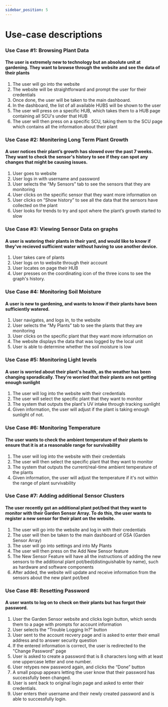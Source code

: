 ```yaml
---
sidebar_position: 5
---
```


# Use-case descriptions

### Use Case #1: Browsing Plant Data
#### The user is extremely new to technology but an absolute unit at gardening. They want to browse through the website and see the data of their plants
1. The user will go into the website
2. The website will be straightforward and prompt the user for their credentials
3. Once done, the user will be taken to the main dashboard.
4. In the dashboard, the list of all available HUBS will be shown to the user
5. The user will press on a specific HUB, which takes them to a HUB page containing all SCU's under that HUB
6. The user will then press on a specific SCU, taking them to the SCU page which contains all the information about their plant


### Use Case #2: Monitering Long Term Plant Growth
#### A user notices their plant’s growth has slowed over the past 7 weeks. They want to check the sensor's history to see if they can spot any changes that might be causing issues.
1. User goes to website  
2. User logs in with username and password  
3. User selects the “My Sensors” tab to see the sensors that they are monitoring  
4. User clicks on the specific sensor that they want more information on  
5. User clicks on “Show history” to see all the data that the sensors have collected on the plant  
6. User looks for trends to try and spot where the plant’s growth started to slow


### Use Case #3: Viewing Sensor Data on graphs
#### A user is watering their plants in their yard, and would like to know if they've recieved sufficient water without having to use another device.
1. User takes care of plants
2. User logs on to website through their account
3. User locates on page their HUB
4. User presses on the coordinating icon of the three icons to see the graph's history.  


### Use Case #4: Monitoring Soil Moisture
#### A user is new to gardening, and wants to know if their plants have been sufficiently watered.
1. User navigates, and logs in, to the website
2. User selects the “My Plants” tab to see the plants that they are monitoring  
3. User clicks on the specific plant that they want more information on  
4. The website displays the data that was logged by the local unit
5. User is able to determine whether the soil moisture is low


### Use Case #5: Monitoring Light levels
#### A user is worried about their plant's health, as the weather has been changing sporadically. They're worried that their plants are not getting enough sunlight
1. The user will log into the website with their credentials
2. The user will select the specific plant that they want to monitor
3. The system that outputs the plant's UV intake through tracking sunlight
4. Given information, the user will adjust if the plant is taking enough sunlight of not.


### Use Case #6: Monitoring Temperature
#### The user wants to check the ambient temperature of their plants to ensure that it is at a reasonable range for survivability
1. The user will log into the website with their credentials
2. The user will then select the specific plant that they want to monitor
3. The system that outputs the current/real-time ambient temperature of the plants
4. Given information, the user will adjust the temperature if it's not within the range of plant survivability


### Use Case #7: Adding additional Sensor Clusters
#### The user recently got an additional plant pot/bed that they want to monitor with their Garden Sensor Array. To do this, the user wants to register a new sensor for their plant on the website.
1. The user will go into the website and log in with their credentials
2. The user will then be taken to the main dashboard of GSA (Garden Sensor Array)
3. The user will go into settings and into My Plants
4. The user will then press on the Add New Sensor feature
5. The New Sensor Feature will have all the instructions of adding the new sensors to the additional plant pot/bed(distinguishable by name), such as hardware and software components
6. After added, the website will update and receive information from the sensors about the new plant pot/bed

   
### Use Case #8: Resetting Password
#### A user wants to log on to check on their plants but has forgot their password.
1. User the Garden Sensor website and clicks login button, which sends them to a page with prompts for account information 
2. User selects the “Trouble Logging In?” button  
3. User sent to the account recvery page and is asked to enter their email address and to answer security question  
4. If the entered information is correct, the user is redirected to the "Change Password" page
5. User is asked to create a password that is 8 characters long with at least one uppercase letter and one number.
6. User retypes new password again, and clicks the “Done” button 
7. A small popup appears letting the user know that their password has successfully been changed.  
8. User is sent back to original login page and asked to enter their credentials.
9. User enters their username and their newly created password and is able to successfully login.
